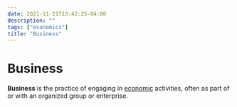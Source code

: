 ```yaml
---
date: 2021-11-21T13:42:25-04:00
description: ""
tags: ["economics"]
title: "Business"
---
```


# Business

**Business** is the practice of engaging in [economic](economics.md) activities, often as part of or with an organized group or enterprise.
